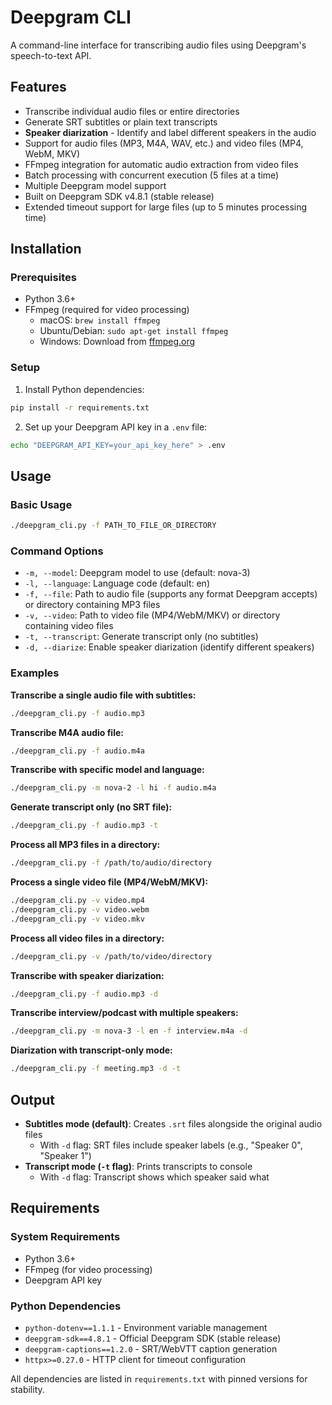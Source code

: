 # Deepgram CLI

A command-line interface for transcribing audio files using Deepgram's speech-to-text API.

## Features

- Transcribe individual audio files or entire directories
- Generate SRT subtitles or plain text transcripts
- **Speaker diarization** - Identify and label different speakers in the audio
- Support for audio files (MP3, M4A, WAV, etc.) and video files (MP4, WebM, MKV)
- FFmpeg integration for automatic audio extraction from video files
- Batch processing with concurrent execution (5 files at a time)
- Multiple Deepgram model support
- Built on Deepgram SDK v4.8.1 (stable release)
- Extended timeout support for large files (up to 5 minutes processing time)

## Installation

### Prerequisites

- Python 3.6+
- FFmpeg (required for video processing)
  - macOS: `brew install ffmpeg`
  - Ubuntu/Debian: `sudo apt-get install ffmpeg`
  - Windows: Download from [ffmpeg.org](https://ffmpeg.org/download.html)

### Setup

1. Install Python dependencies:
```bash
pip install -r requirements.txt
```

2. Set up your Deepgram API key in a `.env` file:
```bash
echo "DEEPGRAM_API_KEY=your_api_key_here" > .env
```

## Usage

### Basic Usage

```bash
./deepgram_cli.py -f PATH_TO_FILE_OR_DIRECTORY
```

### Command Options

- `-m, --model`: Deepgram model to use (default: nova-3)
- `-l, --language`: Language code (default: en)
- `-f, --file`: Path to audio file (supports any format Deepgram accepts) or directory containing MP3 files
- `-v, --video`: Path to video file (MP4/WebM/MKV) or directory containing video files
- `-t, --transcript`: Generate transcript only (no subtitles)
- `-d, --diarize`: Enable speaker diarization (identify different speakers)

### Examples

**Transcribe a single audio file with subtitles:**
```bash
./deepgram_cli.py -f audio.mp3
```

**Transcribe M4A audio file:**
```bash
./deepgram_cli.py -f audio.m4a
```

**Transcribe with specific model and language:**
```bash
./deepgram_cli.py -m nova-2 -l hi -f audio.m4a
```

**Generate transcript only (no SRT file):**
```bash
./deepgram_cli.py -f audio.mp3 -t
```

**Process all MP3 files in a directory:**
```bash
./deepgram_cli.py -f /path/to/audio/directory
```

**Process a single video file (MP4/WebM/MKV):**
```bash
./deepgram_cli.py -v video.mp4
./deepgram_cli.py -v video.webm
./deepgram_cli.py -v video.mkv
```

**Process all video files in a directory:**
```bash
./deepgram_cli.py -v /path/to/video/directory
```

**Transcribe with speaker diarization:**
```bash
./deepgram_cli.py -f audio.mp3 -d
```

**Transcribe interview/podcast with multiple speakers:**
```bash
./deepgram_cli.py -m nova-3 -l en -f interview.m4a -d
```

**Diarization with transcript-only mode:**
```bash
./deepgram_cli.py -f meeting.mp3 -d -t
```

## Output

- **Subtitles mode (default)**: Creates `.srt` files alongside the original audio files
  - With `-d` flag: SRT files include speaker labels (e.g., "Speaker 0", "Speaker 1")
- **Transcript mode (`-t` flag)**: Prints transcripts to console
  - With `-d` flag: Transcript shows which speaker said what

## Requirements

### System Requirements
- Python 3.6+
- FFmpeg (for video processing)
- Deepgram API key

### Python Dependencies
- `python-dotenv==1.1.1` - Environment variable management
- `deepgram-sdk==4.8.1` - Official Deepgram SDK (stable release)
- `deepgram-captions==1.2.0` - SRT/WebVTT caption generation
- `httpx>=0.27.0` - HTTP client for timeout configuration

All dependencies are listed in `requirements.txt` with pinned versions for stability.